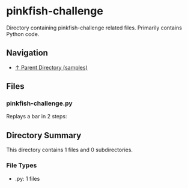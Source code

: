 # pinkfish-challenge

Directory containing pinkfish-challenge related files. Primarily contains Python code.

## Navigation

* [↑ Parent Directory (samples)](../README.md)

## Files

### pinkfish-challenge.py

Replays a bar in 2 steps:


## Directory Summary

This directory contains 1 files and 0 subdirectories.

### File Types

* .py: 1 files
